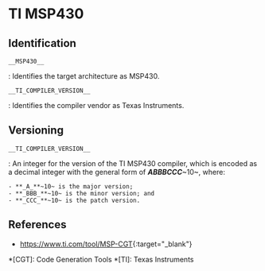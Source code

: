 # TI MSP430

## Identification

`__MSP430__`

:   Identifies the target architecture as MSP430.

`__TI_COMPILER_VERSION__`

:   Identifies the compiler vendor as Texas Instruments.

## Versioning

`__TI_COMPILER_VERSION__`

:   An integer for the version of the TI MSP430 compiler, which is encoded as a decimal integer with the general form of **_ABBBCCC_**~10~, where:

    - **_A_**~10~ is the major version;
    - **_BBB_**~10~ is the minor version; and
    - **_CCC_**~10~ is the patch version.

## References

- <https://www.ti.com/tool/MSP-CGT>{:target="_blank"}

*[CGT]: Code Generation Tools
*[TI]: Texas Instruments
